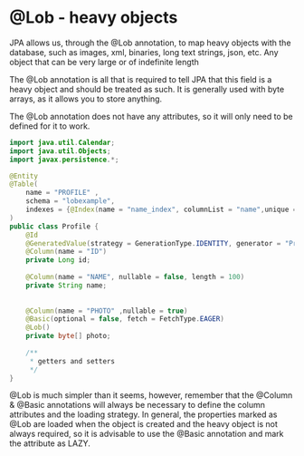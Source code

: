 # @Lob - heavy objects

JPA allows us, through the @Lob annotation, to map heavy objects with the database, such as images, xml, binaries, long text strings, json, etc. Any object that can be very large or of indefinite length

The @Lob annotation is all that is required to tell JPA that this field is a heavy object and should be treated as such. It is generally used with byte arrays, as it allows you to store anything.

The @Lob annotation does not have any attributes, so it will only need to be defined for it to work.

```java
import java.util.Calendar;
import java.util.Objects;
import javax.persistence.*;

@Entity
@Table(
    name = "PROFILE" , 
    schema = "lobexample", 
    indexes = {@Index(name = "name_index", columnList = "name",unique = true)}
)
public class Profile {
    @Id
    @GeneratedValue(strategy = GenerationType.IDENTITY, generator = "ProfileTable")
    @Column(name = "ID")
    private Long id;
    
    @Column(name = "NAME", nullable = false, length = 100)
    private String name; 
    
    
    @Column(name = "PHOTO" ,nullable = true)
    @Basic(optional = false, fetch = FetchType.EAGER)
    @Lob()
    private byte[] photo;
    
    /**
     * getters and setters
     */
}
```

@Lob is much simpler than it seems, however, remember that the @Column & @Basic annotations will always be necessary to define the column attributes and the loading strategy. In general, the properties marked as @Lob are loaded when the object is created and the heavy object is not always required, so it is advisable to use the @Basic annotation and mark the attribute as LAZY.





